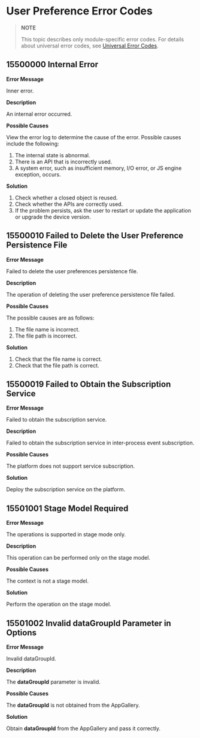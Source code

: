 # User Preference Error Codes

> **NOTE**
>
> This topic describes only module-specific error codes. For details about universal error codes, see [Universal Error Codes](../errorcode-universal.md).

## 15500000 Internal Error
**Error Message**

Inner error.

**Description**

An internal error occurred.

**Possible Causes**

View the error log to determine the cause of the error. Possible causes include the following:
1. The internal state is abnormal.
2. There is an API that is incorrectly used.
3. A system error, such as insufficient memory, I/O error, or JS engine exception, occurs.

**Solution**

1. Check whether a closed object is reused.
2. Check whether the APIs are correctly used.
3. If the problem persists, ask the user to restart or update the application or upgrade the device version.

## 15500010 Failed to Delete the User Preference Persistence File
**Error Message**

Failed to delete the user preferences persistence file.

**Description**

The operation of deleting the user preference persistence file failed.

**Possible Causes**

The possible causes are as follows:
1. The file name is incorrect.
2. The file path is incorrect.

**Solution**

1. Check that the file name is correct.
2. Check that the file path is correct.

## 15500019 Failed to Obtain the Subscription Service

**Error Message**

Failed to obtain the subscription service.

**Description**

Failed to obtain the subscription service in inter-process event subscription.

**Possible Causes**

The platform does not support service subscription.

**Solution**

Deploy the subscription service on the platform.

## 15501001 Stage Model Required

**Error Message**

The operations is supported in stage mode only.

**Description**

This operation can be performed only on the stage model.

**Possible Causes**

The context is not a stage model.

**Solution**

Perform the operation on the stage model.

## 15501002 Invalid dataGroupId Parameter in Options

**Error Message**

Invalid dataGroupId.

**Description**

The **dataGroupId** parameter is invalid.

**Possible Causes**

The **dataGroupId** is not obtained from the AppGallery.

**Solution**

Obtain **dataGroupId** from the AppGallery and pass it correctly.
